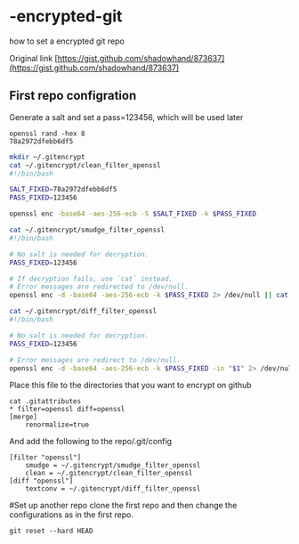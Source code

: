 # -encrypted-git
how to set a encrypted git repo

Original link [https://gist.github.com/shadowhand/873637](https://gist.github.com/shadowhand/873637)

## First repo configration

Generate a salt and set a pass=123456, which will be used later
```
openssl rand -hex 8
78a2972dfebb6df5
```

```bash
mkdir ~/.gitencrypt
cat ~/.gitencrypt/clean_filter_openssl 
#!/bin/bash

SALT_FIXED=78a2972dfebb6df5
PASS_FIXED=123456

openssl enc -base64 -aes-256-ecb -S $SALT_FIXED -k $PASS_FIXED
```

```bash
cat ~/.gitencrypt/smudge_filter_openssl 
#!/bin/bash

# No salt is needed for decryption.
PASS_FIXED=123456

# If decryption fails, use `cat` instead. 
# Error messages are redirected to /dev/null.
openssl enc -d -base64 -aes-256-ecb -k $PASS_FIXED 2> /dev/null || cat
```

```bash
cat ~/.gitencrypt/diff_filter_openssl 
#!/bin/bash

# No salt is needed for decryption.
PASS_FIXED=123456

# Error messages are redirect to /dev/null.
openssl enc -d -base64 -aes-256-ecb -k $PASS_FIXED -in "$1" 2> /dev/null || cat "$1"
```

Place this file to the directories that you want to encrypt on github 
```
cat .gitattributes 
* filter=openssl diff=openssl
[merge]
    renormalize=true
```
And add the following to the repo/.git/config
```
[filter "openssl"]
    smudge = ~/.gitencrypt/smudge_filter_openssl
    clean = ~/.gitencrypt/clean_filter_openssl
[diff "openssl"]
    textconv = ~/.gitencrypt/diff_filter_openssl
```

#Set up another repo
clone the first repo and then change the configurations as in the first repo.
```
git reset --hard HEAD
```
